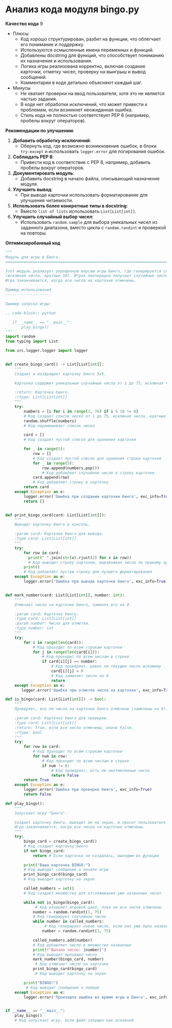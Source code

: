 # Анализ кода модуля bingo.py

**Качество кода**
9
 -  Плюсы
    - Код хорошо структурирован, разбит на функции, что облегчает его понимание и поддержку.
    - Используются осмысленные имена переменных и функций.
    - Добавлены docstring для функций, что способствует пониманию их назначения и использования.
    - Логика игры реализована корректно, включая создание карточки, отметку чисел, проверку на выигрыш и вывод сообщений.
    - Комментарии в коде детально объясняют каждый шаг.
 -  Минусы
    -  Не хватает проверки на ввод пользователя, хотя это не является частью задания.
    -  В коде нет обработки исключений, что может привести к проблемам, если возникнет неожиданная ошибка.
    -  Стиль кода не полностью соответствует PEP 8 (например, пробелы вокруг операторов).

**Рекомендации по улучшению**
1. **Добавить обработку исключений**:
    - Обернуть код, где возможно возникновение ошибок, в блоки `try-except` и использовать `logger.error` для логирования ошибок.
2. **Соблюдать PEP 8**:
    - Привести код в соответствие с PEP 8, например, добавить пробелы вокруг операторов.
3.  **Документировать модуль**:
    - Добавить docstring в начало файла, описывающий назначение модуля.
4.  **Улучшить вывод**:
    - При выводе карточки использовать форматирование для улучшения читаемости.
5. **Использовать более конкретные типы в docstring**:
    - Вместо `list of lists` использовать `List[List[int]]`.
6. **Улучшить случайный выбор чисел**:
    - Использовать `random.sample` для выбора уникальных чисел из заданного диапазона, вместо цикла с `random.randint` и проверкой на повторы.

**Оптимизиробанный код**
```python
"""
Модуль для игры в Бинго.
=========================================================================================

Этот модуль реализует упрощенную версию игры Бинго, где генерируется случайная карточка 5x5 с числами от 1 до 75
(исключая числа, кратные 10). Игрок поочередно получает случайные числа, которые отмечаются на карточке.
Игра заканчивается, когда все числа на карточке отмечены.

Пример использования
--------------------

Пример запуска игры:

.. code-block:: python

   if __name__ == "__main__":
       play_bingo()
"""
import random
from typing import List

from src.logger.logger import logger


def create_bingo_card() -> List[List[int]]:
    """
    Создает и возвращает карточку бинго 5x5.

    Карточка содержит уникальные случайные числа от 1 до 75, исключая числа, кратные 10.

    :return: Карточка бинго.
    :rtype: List[List[int]]
    """
    try:
        numbers = [i for i in range(1, 76) if i % 10 != 0]
        # Код создает список чисел от 1 до 75, исключая числа, кратные 10
        random.shuffle(numbers)
        # Код перемешивает список чисел

        card = []
        # Код создает пустой список для хранения карточки

        for _ in range(5):
            row = []
            # Код создает пустой список для хранения строки карточки
            for _ in range(5):
                row.append(numbers.pop())
                # Код добавляет случайное число в строку карточки
            card.append(row)
            # Код добавляет строку в карточку
        return card
    except Exception as e:
        logger.error('Ошибка при создании карточки бинго', exc_info=True)
        return []


def print_bingo_card(card: List[List[int]]):
    """
    Выводит карточку бинго в консоль.

    :param card: Карточка бинго для вывода.
    :type card: List[List[int]]
    """
    try:
        for row in card:
          print(" ".join(str(x).rjust(2) for x in row))
          # Код выводит строку карточки, выравнивая числа по правому краю
        print()
        # Код добавляет пустую строку для лучшего форматирования
    except Exception as e:
        logger.error('Ошибка при выводе карточки бинго', exc_info=True)


def mark_number(card: List[List[int]], number: int):
    """
    Отмечает число на карточке бинго, заменяя его на 0.

    :param card: Карточка бинго.
    :type card: List[List[int]]
    :param number: Число для отметки.
    :type number: int
    """
    try:
        for i in range(len(card)):
            # Код проходит по всем строкам карточки
            for j in range(len(card[i])):
                # Код проходит по всем числам в строке
                if card[i][j] == number:
                    # Код проверяет, равно ли текущее число искомому
                    card[i][j] = 0
                    # Код заменяет число на 0
                    return
    except Exception as e:
       logger.error('Ошибка при отметке числа на карточке', exc_info=True)

def is_bingo(card: List[List[int]]) -> bool:
    """
    Проверяет, все ли числа на карточке бинго отмечены (заменены на 0).

    :param card: Карточка бинго для проверки.
    :type card: List[List[int]]
    :return: True, если все числа отмечены, иначе False.
    :rtype: bool
    """
    try:
        for row in card:
            # Код проходит по всем строкам карточки
            for num in row:
                # Код проходит по всем числам в строке
                if num != 0:
                    # Код проверяет, есть ли неотмеченные числа
                    return False
        return True
    except Exception as e:
        logger.error('Ошибка при проверке бинго', exc_info=True)
        return False

def play_bingo():
    """
    Запускает игру "Бинго".

    Создает карточку бинго, выводит ее на экран, и просит пользователя вводить числа.
    Игра заканчивается, когда все числа на карточке отмечены.
    """
    try:
        bingo_card = create_bingo_card()
        # Код создает карточку бинго
        if not bingo_card:
            return # Если карточка не создалась, выходим из функции

        print("Ваша карточка BINGO:")
        # Код выводит сообщение о начале игры
        print_bingo_card(bingo_card)
        # Код выводит карточку на экран

        called_numbers = set()
        # Код создает множество для отслеживания уже названных чисел

        while not is_bingo(bingo_card):
             # Код начинает игровой цикл, пока не все числа отмечены
            number = random.randint(1, 75)
            # Код генерирует случайное число
            while number in called_numbers:
                 # Код генерирует новое число, если оно уже было названо
                number = random.randint(1, 75)

            called_numbers.add(number)
            # Код добавляет число в множество названных
            print(f"Выпало число: {number}")
            # Код выводит выпавшее число
            mark_number(bingo_card, number)
             # Код отмечает число на карточке
            print_bingo_card(bingo_card)
             # Код выводит карточку на экран

        print("BINGO!")
         # Код выводит сообщение о победе
    except Exception as e:
        logger.error('Произошла ошибка во время игры в Бинго', exc_info=True)


if __name__ == "__main__":
    play_bingo()
    # Код запускает игру, если файл запущен как основной
```